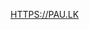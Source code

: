 [HTTPS://PAU.LK](HTTPS://PAU.LK)
<!--
                                      metaname=
                                  "viewport"content
                              ="width=device-width,ini
                      tial-scale=1.0"           ><html><
                   head><title>P                  AU.LK</
                 title><body><ta                   blewid
                 th="100%"height=                   "100%
                 "><tr><td>< divali    gn="center"  ><H1>
                 <fontface="CourierN ew"><big><big>< font
                 size="6"><fontcol  or="#ff00ff"><H1>PAU.
                LK</H  1></font></  font></big></big></fo
               nt></H1></div></td>< /tr></table ></body><
              /html>paulkhttps://   github.com/kalupa<met
             aname="viewport"content="width=devic  e-wid
            th,in          itial-scale=1.0"><     html><
           head>                      <title>     PAU.LK
          </titl                                 e><bod
         y><tab                                 lewidt
        h="100                                  %"heig
        ht="1                      00%"        ><tr><
        td><                      dival ign   ="cent
        er">                      <H1><fontf  ace="                         CourierNe
       w"><b                      ig><big><  fonts                        ize="6"><fon
       tcolo                     r="#ff00ff "><H1                       >PAU.L    K</H
       1></f                     ont></fon  t></b                     ig></bi    g></f
       ont><                    /H1></div  ></td>                   </tr></     table
       ></bo                    dy></htm   l>paulkhttps://githu   b.com/k     alupa
        <met                   aname="v    iewport"content="width=devic      e-wid
        th,i                   nitial-     scale   =1.0"   ><html><he      ad><ti
        tle>                  PAU.LK</      tit   le><body><tablewi      dth="1
        00%"h               eight ="100         %"><tr><td><divali     gn="cen
         ter"             ><H1>  <fontfa         ce="CourierNew"><bi   g><big><
         fonts            ize="6"><fontc                     olor="#f    f00ff"><H
          1>PAU            .LK</H1></fo              nt><       /font>  </bi g></b
          ig></f              ont>                   </H1        ></div  ></td></
           tr></t                                abl              e></b    ody>
            </html>p                            aulk              https     ://g
               ithub.c                          om/k              alupa<metaname
     ="v        iewport"co                       nten           t="width=device
    -width,    initial-scale=1.0                  "><         html><h    e
    ad><title>PAU. LK</title><body><tabl           ewid    th="100
    %"he ight="100%"><t    r><td><divalign ="center"><H1><fontfa
     ce="  CourierNew         "><big><big ><fontsize="6"><fon
      tcol   or="#f         f00ff"><H1>P AU.LK </H1></font
       ></font></           big></big><  /fon
        t></H1>              </div></   td><
          /tr                ></tab    le><
                              /body>  </ht
                               ml>paulkht
                                 tps://g
                                   ith
-->
